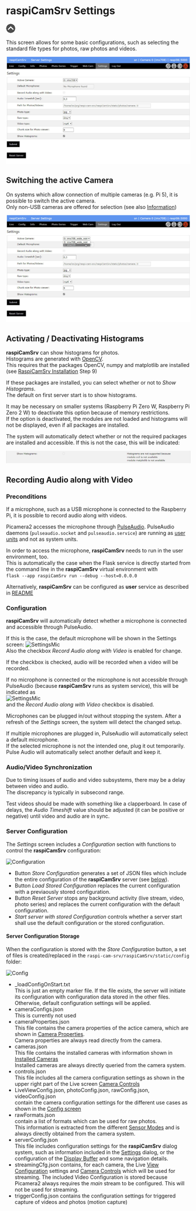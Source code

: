 # raspiCamSrv Settings

[![Up](img/goup.gif)](./UserGuide.md)

This screen allows for some basic configurations, such as selecting the standard file types for photos, raw photos and videos.

![Settings](img/Settings.jpg)

## Switching the active Camera

On systems which allow connection of multiple cameras (e.g. Pi 5), it is possible to switch the active camera.   
Only non-USB cameras are offered for selection (see also [Information](./Information.md#cameras))

![Camera Switch](img/Settings_CamSel.jpg)

## Activating / Deactivating Histograms

**raspiCamSrv** can show histograms for photos.   
Histograms are generated with [OpenCV](https://de.wikipedia.org/wiki/OpenCV).  
This requires that the packages OpenCV, numpy and matplotlib are installed (see [RaspiCamSrv Installation](../README.md#raspicamsrv-installation) Step 9)   


If these packages are installed, you can select whether or not to *Show Histograms*.   
The default on first server start is to show histograms.

It may be necessary on smaller systems (Raspberry Pi Zero W, Raspberry Pi Zero 2 W) to deactivate this option because of memory restrictions.   
If the option is deactivated, the modules are not loaded and histograms will not be displayed, even if all packages are installed.

The system will automatically detect whether or not the required packages are installed and accessible. If this is not the case, this will be indicated:

![NoHistograms](img/Settings_noHistogram.jpg)

## Recording Audio along with Video

### Preconditions

If a microphone, such as a USB microphone is connected to the Raspberry Pi, it is possible to record audio along with videos.

Picamera2 accesses the microphone through [PulseAudio](https://wiki.archlinux.org/title/PulseAudio).
PulseAudio daemons (```pulseaudio.socket``` and ```pulseaudio.service```) are running as [user units](https://wiki.archlinux.org/title/Systemd/User) and not as system units.

In order to access the microphone, **raspiCamSrv** needs to run in the user environment, too.   
This is automatically the case when the Flask service is directly started from the command line in the **raspiCamSrv** virtual environment with   
```flask --app raspiCamSrv run --debug --host=0.0.0.0```

Alternatively, **raspiCamSrv** can be configured as **user** service as described in [README](../README.md#service-configuration-for-audio-support)

### Configuration

**raspiCamSrv** will automatically detect whether a microphone is connected and accessible through PulseAudio.

If this is the case, the default microphone will be shown in the Settings screen:
![SettingsMic](img/Settings_microphone.jpg)    
Also the checkbox *Record Audio along with Video* is enabled for change.

If the checkbox is checked, audio will be recorded when a video will be recorded.

If no microphone is connected or the microphone is not accessible through PulseAudio (because **raspiCamSrv** runs as system service), this will be indicated as   
![SettingsMic](img/Settings_no_microphone.jpg)    
and the *Record Audio along with Video* checkbox is disabled.

Microphones can be plugged in/out without stopping the system. After a refresh of the *Settings* screen, the system will detect the changed setup.

If multiple microphones are plugged in, PulseAudio will automatically select a default microphone.   
If the selected microphone is not the intended one, plug it out temporarily. Pulse Audio will automatically select another default and keep it.


### Audio/Video Synchronization

Due to timing issues of audio and video subsystems, there may be a delay between video and audio.   
The discrepancy is typically in subsecond range.

Test videos should be made with something like a clapperboard. In case of delays, the *Audio Timeshift* value should be adjusted (it can be positive or negative) until video and audio are in sync.

### Server Configuration

The *Settings* screen includes a *Configuration* section with functions to control the **raspiCamSrv** configuration:

![Configuration](./img/Settings_Config.jpg)

- Button *Store Configuration* generates a set of JSON files which include the entire configuration of the **raspiCamSrv** server (see [below](#configuration-storage)).
- Button *Load Stored Configuration* replaces the current configuration with a previaously stored configuration.
- Button *Reset Server* stops any background activity (live stream, video, photo series) and replaces the current configuration with the default configuration.
- *Start server with stored Configuration* controls whether a server start shall use the default configuration or the stored configuration.

#### Server Configuration Storage

When the configuration is stored with the *Store Configuration* button, a set of files is created/replaced in the ```raspi-cam-srv/raspiCamSrv/static/config``` folder:

![Config](./img/Settings_ConfigStore.jpg)

- _loadConfigOnStart.txt<br>This is just an empty marker file. If the file exists, the server will initiate its configuration with configuration data stored in the other files.<br>Otherwise, default configuration settings will be applied.
- cameraConfigs.json<br>This is currently not used
- cameraProperties.json<br>This file contains the camera properties of the actice camera, which are shown in [Camera Properties](./Information.md#camera-properties).<br>Camera properties are always read directly from the camera.
- cameras.json<br>This file contains the installed cameras with information shown in [Installed Cameras](./Information.md#cameras)<br>Installed cameras are always directly queried from the camera system.
- controls.json<br>This file includes all the camera configuration settings as shown in the upper right part of the Live screen [Camera Controls](./LiveScreen.md#top-right-quarter)
- LiveViewConfig.json, photoConfig.json, rawConfig.json, videoConfig.json<br>contain the camera configuration settings for the different use cases as shown in the [Config screen](./Configuration.md)
- rawFormats.json<br>contain a list of formats which can be used for raw photos.<br>This information is extracted from the different [Sensor Modes](./Information.md#sensor-modes) and is always directly obtained from the camera system.
- serverConfig.json<br>This file includes configuration settings for the **raspiCamSrv** dialog system, such as information included in the [Settings](./Settings.md) dialog, or the configuration of the [Display Buffer](./LiveScreen.md#bottom-left-quarter) and some navigation details.
- streamingCfg.json contains, for each camera, the Live [View Configuration](./Configuration.md) settings and [Camera Controls](./CameraControls.md) which will be used for streaming. The included Video Configuration is stored because Picamera2 always requires the *main* stream to be configured. This will not be used for streaming.
- triggerConfig.json contains the configuration settings for triggered capture of videos and photos (motion capture)
